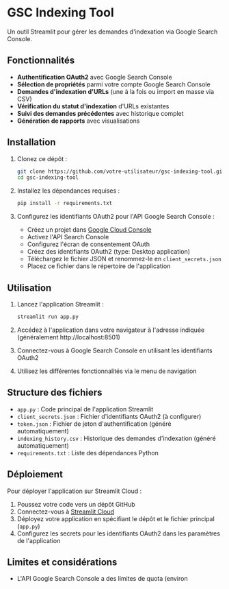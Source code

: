 # GSC Indexing Tool

Un outil Streamlit pour gérer les demandes d'indexation via Google Search Console.

## Fonctionnalités

- **Authentification OAuth2** avec Google Search Console
- **Sélection de propriétés** parmi votre compte Google Search Console
- **Demandes d'indexation d'URLs** (une à la fois ou import en masse via CSV)
- **Vérification du statut d'indexation** d'URLs existantes
- **Suivi des demandes précédentes** avec historique complet
- **Génération de rapports** avec visualisations

## Installation

1. Clonez ce dépôt :
   ```bash
   git clone https://github.com/votre-utilisateur/gsc-indexing-tool.git
   cd gsc-indexing-tool
   ```

2. Installez les dépendances requises :
   ```bash
   pip install -r requirements.txt
   ```

3. Configurez les identifiants OAuth2 pour l'API Google Search Console :
   - Créez un projet dans [Google Cloud Console](https://console.cloud.google.com/)
   - Activez l'API Search Console
   - Configurez l'écran de consentement OAuth
   - Créez des identifiants OAuth2 (type: Desktop application)
   - Téléchargez le fichier JSON et renommez-le en `client_secrets.json`
   - Placez ce fichier dans le répertoire de l'application

## Utilisation

1. Lancez l'application Streamlit :
   ```bash
   streamlit run app.py
   ```

2. Accédez à l'application dans votre navigateur à l'adresse indiquée (généralement http://localhost:8501)

3. Connectez-vous à Google Search Console en utilisant les identifiants OAuth2

4. Utilisez les différentes fonctionnalités via le menu de navigation

## Structure des fichiers

- `app.py` : Code principal de l'application Streamlit
- `client_secrets.json` : Fichier d'identifiants OAuth2 (à configurer)
- `token.json` : Fichier de jeton d'authentification (généré automatiquement)
- `indexing_history.csv` : Historique des demandes d'indexation (généré automatiquement)
- `requirements.txt` : Liste des dépendances Python

## Déploiement

Pour déployer l'application sur Streamlit Cloud :

1. Poussez votre code vers un dépôt GitHub
2. Connectez-vous à [Streamlit Cloud](https://streamlit.io/cloud)
3. Déployez votre application en spécifiant le dépôt et le fichier principal (`app.py`)
4. Configurez les secrets pour les identifiants OAuth2 dans les paramètres de l'application

## Limites et considérations

- L'API Google Search Console a des limites de quota (environ
